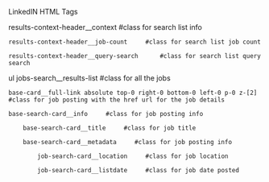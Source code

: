 
LinkedIN HTML Tags

results-context-header__context     #class for search list info

	results-context-header__job-count     #class for search list job count

	results-context-header__query-search      #class for search list query search



ul jobs-search__results-list     #class for all the jobs

	base-card__full-link absolute top-0 right-0 bottom-0 left-0 p-0 z-[2]      #class for job posting with the href url for the job details

	base-search-card__info     #class for job posting info

		base-search-card__title     #class for job title

		base-search-card__metadata     #class for job posting info

			job-search-card__location     #class for job location

			job-search-card__listdate     #class for job date posted

